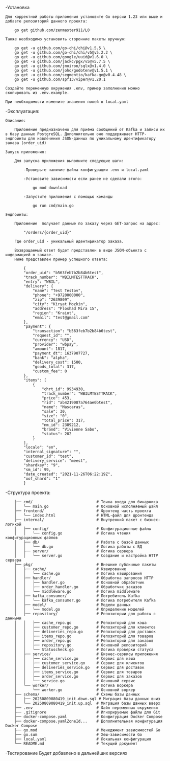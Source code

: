 -Установка

    Для корректной работы приложения установите Go версии 1.23 или выше и добавте репозиторий данного проекта: 
        
        go get github.com/zenmaster911/L0

    Также необходимо установить сторонние пакеты вручную:

        go get -u github.com/go-chi/chi@v1.5.5 \
        go get -u github.com/go-chi/chi/v5@v5.2.2 \
        go get -u github.com/google/uuid@v1.6.0 \
        go get -u github.com/jackc/pgx/v5@v5.7.5 \
        go get -u github.com/jmoiron/sqlx@v1.4.0 \
        go get -u github.com/joho/godotenv@v1.5.1 \
        go get -u github.com/segmentio/kafka-go@v0.4.48 \
        go get -u github.com/spf13/viper@v1.20.1
    
    Создайте переменную окружения .env, пример заполнения можно скопировать из .env.example.
	
	При необходимости измените значения полей в local.yaml

-Эксплуатация:

	Описание:

	 	Приложение предназначено для приёма сообщений от Kafka и записи их в базу данных PostgreSQL. Дополнительно оно поддерживает HTTP-эндпоинты для извлечения JSON-данных по уникальному идентификатору заказа (order_uid)

	Запуск приложения:

		Для запуска приложения выполните следующие шаги:
		
			-Проверьте наличие файла конфигурации .env и local.yaml

			-Установите зависимости если ранее не сделали этого:

				go mod download
		
			-Запустите приложения с помощью команды 

				go run cmd/main.go

	Эндпоинты:

		Приложение  получает данные по заказу через GET-запрос на адрес:

			"/orders/{order_uid}"
		
		Где order_uid - уникальный идентификатор заказа.
		
		Возвращаемый ответ будет представлен в виде JSON-объекта с информацией о заказе. 
		Ниже представлен пример успешного ответа:

			{
			"order_uid": "b563feb7b2b84b6test",
			"track_number": "WBILMTESTTRACK",
			"entry": "WBIL",
			"delivery": {
				"name": "Test Testov",
				"phone": "+9720000000",
				"zip": "2639809",
				"city": "Kiryat Mozkin",
				"address": "Ploshad Mira 15",
				"region": "Kraiot",
				"email": "test@gmail.com"
			},
			"payment": {
				"transaction": "b563feb7b2b84b6test",
				"request_id": "",
				"currency": "USD",
				"provider": "wbpay",
				"amount": 1817,
				"payment_dt": 1637907727,
				"bank": "alpha",
				"delivery_cost": 1500,
				"goods_total": 317,
				"custom_fee": 0
			},
			"items": [
				{
					"chrt_id": 9934930,
					"track_number": "WBILMTESTTRACK",
					"price": 453,
					"rid": "ab4219087a764ae0btest",
					"name": "Mascaras",
					"sale": 30,
					"size": "0",
					"total_price": 317,
					"nm_id": 2389212,
					"brand": "Vivienne Sabo",
					"status": 202
				}
			],
			"locale": "en",
			"internal_signature": "",
			"customer_id": "test",
			"delivery_service": "meest",
			"shardkey": "9",
			"sm_id": 99,
			"date_created": "2021-11-26T06:22:19Z",
			"oof_shard": "1"
			}

-Структура проекта:
		
		├── cmd/                  			# Точка входа для бинарника
		│   └── main.go            			# Основной исполняемый файл
		├── frontend/              			# Фронтенд часть проекта
		│   └── index.html         			# HTML-файл для фронтенда
		├── internal/             			# Внутренний пакет с бизнес-логикой
		│   ├── config/           			# Конфигурационные файлы
		│   │   └── config.go     			# Логика чтения конфигурационных файлов
		│   ├── db/               			# Работа с базой данных
		│   │   └── db.go         			# Логика работы с БД
		│   ├── server/           			# Логика сервера
		│   │   └── server.go     			# Создание и настройка HTTP сервера
		├── pkg/                  			# Внешние публичные пакеты
		│   ├── cache/            			# Кэширование
		│   │   └── cache.go      			# Логика кэширования
		│   ├── handler/          			# Обработка запросов HTTP
		│   │   ├── handler.go     			# Основной обработчик
		│   │   ├── order_handler.go 		# Обработчик заказов
		│   │   └── middleware.go  			# Логика middleware
		│   ├── kafka_consumer/    			# Потребитель Kafka
		│   │   └── kafka_consumer.go 		# Логика потребителя Kafka
		│   ├── model/            			# Модели данных
		│   │   └── model.go      			# Определение моделей
		│   ├── repository/       			# Репозитории для работы с данными
		│   │   ├── cache_repo.go  			# Репозиторий для кэша
		│   │   ├── customer_repo.go 		# Репозиторий для клиентов
		│   │   ├── deliveries_repo.go 		# Репозиторий для доставок
		│   │   ├── items_repo.go  			# Репозиторий для товаров
		│   │   ├── order_repo.go  			# Репозиторий для заказов
		│   │   ├── repository.go  			# Основной репозиторий
		│   │   └── Statuscheck.go 			# Логика проверки статуса
		│   ├── service/          			# Бизнес-сервисы приложения
		│   │   ├── cache_service.go 		# Сервис для кэша
		│   │   ├── customer_service.go 	# Сервис для клиентов
		│   │   ├── deliveries_service.go 	# Сервис для доставок
		│   │   ├── items_service.go 		# Сервис для товаров
		│   │   ├── order_service.go 		# Сервис для заказов
		│   │   └── service.go    			# Основной сервис
		│   └── worker/           			# Логика воркера
		│       └── worker.go      			# Основной воркер
		├── schema/               			# Схемы базы данных
		│   ├── 20250809080419_init.down.sql # Миграция базы данных вниз
		│   └── 20250809080419_init.up.sql 	# Миграция базы данных вверх
		├── .env                  			# Файл переменных окружения
		├── .gitignore            			# Игнорируемые файлы для Git
		├── docker-compose.yaml    			# Конфигурация Docker Compose
		├── docker-compose.yamlZoneId... 	# Дополнительная конфигурация Docker Compose
		├── go.mod                			# Менеджмент зависимостей Go
		├── go.sum                			# Хеш-зависимости Go
		├── local.yaml            			# Локальная конфигурация
		└── README.md             			# Текущий документ

-Тестирование
	Будет добавлено в дальнейших версиях

